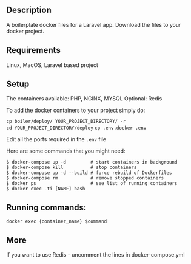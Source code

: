 ## Description
A boilerplate docker files for a Laravel app. 
Download the files to your docker project. 

## Requirements 
Linux, MacOS, Laravel based project

## Setup
The containers available: 
PHP, NGINX, MYSQL
Optional: Redis

To add the docker containers to your project simply do: 

`cp boiler/deploy/ YOUR_PROJECT_DIRECTORY/ -r`  
`cd YOUR_PROJECT_DIRECTORY/deploy`
`cp .env.docker .env`

Edit all the ports required in the `.env` file

Here are some commands that you might need: 
```
$ docker-compose up -d         # start containers in background
$ docker-compose kill          # stop containers
$ docker-compose up -d --build # force rebuild of Dockerfiles
$ docker-compose rm            # remove stopped containers
$ docker ps                    # see list of running containers
$ docker exec -ti [NAME] bash
```


## Running commands: 

`docker exec {container_name} $command`

## More
If you want to use Redis - uncomment the lines in docker-compose.yml

